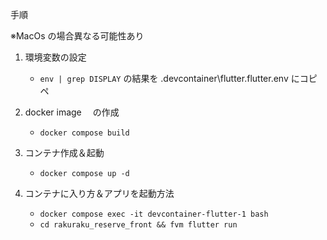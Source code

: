 手順

※MacOs の場合異なる可能性あり

1. 環境変数の設定

   - `env | grep DISPLAY` の結果を .devcontainer\flutter\.flutter.env にコピペ

2. docker image 　の作成

   - `docker compose build`

3. コンテナ作成＆起動

   - `docker compose up -d`

4. コンテナに入り方＆アプリを起動方法
   - `docker compose exec -it devcontainer-flutter-1 bash`
   - `cd rakuraku_reserve_front && fvm flutter run`
